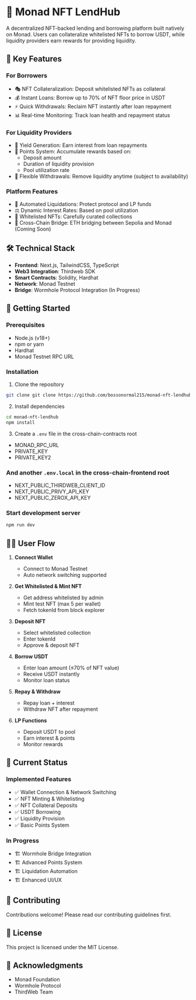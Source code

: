 # 🏦 Monad NFT LendHub

A decentralized NFT-backed lending and borrowing platform built natively on Monad. Users can collateralize whitelisted NFTs to borrow USDT, while liquidity providers earn rewards for providing liquidity.

## 🌟 Key Features

### For Borrowers

- 🎭 NFT Collateralization: Deposit whitelisted NFTs as collateral
- 💰 Instant Loans: Borrow up to 70% of NFT floor price in USDT
- ⚡ Quick Withdrawals: Reclaim NFT instantly after loan repayment
- 📊 Real-time Monitoring: Track loan health and repayment status

### For Liquidity Providers

- 🏦 Yield Generation: Earn interest from loan repayments
- 🎯 Points System: Accumulate rewards based on:
  - Deposit amount
  - Duration of liquidity provision
  - Pool utilization rate
- 🔄 Flexible Withdrawals: Remove liquidity anytime (subject to availability)

### Platform Features

- 🔐 Automated Liquidations: Protect protocol and LP funds
- ⚖️ Dynamic Interest Rates: Based on pool utilization
- 🎨 Whitelisted NFTs: Carefully curated collections
- 🌉 Cross-Chain Bridge: ETH bridging between Sepolia and Monad (Coming Soon)

## 🛠 Technical Stack

- **Frontend**: Next.js, TailwindCSS, TypeScript
- **Web3 Integration**: Thirdweb SDK
- **Smart Contracts**: Solidity, Hardhat
- **Network**: Monad Testnet
- **Bridge**: Wormhole Protocol Integration (In Progress)

## 🚀 Getting Started

### Prerequisites

- Node.js (v18+)
- npm or yarn
- Hardhat
- Monad Testnet RPC URL

### Installation

1. Clone the repository

```bash
git clone git clone https://github.com/bossonormal215/monad-nft-lendhub.git
```

2. Install dependencies

```bash
cd monad-nft-lendhub
npm install
```

3. Create a `.env` file in the cross-chain-contracts root

- MONAD_RPC_URL
- PRIVATE_KEY
- PRIVATE_KEY2

### And another `.env.local` in the cross-chain-frontend root

- NEXT_PUBLIC_THIRDWEB_CLIENT_ID
- NEXT_PUBLIC_PRIVY_API_KEY
- NEXT_PUBLIC_ZEROX_API_KEY

### Start development server

```bash
npm run dev
```

## 👨‍💻 User Flow

1. **Connect Wallet**

   - Connect to Monad Testnet
   - Auto network switching supported

2. **Get Whitelisted & Mint NFT**

   - Get address whitelisted by admin
   - Mint test NFT (max 5 per wallet)
   - Fetch tokenId from block explorer

3. **Deposit NFT**

   - Select whitelisted collection
   - Enter tokenId
   - Approve & deposit NFT

4. **Borrow USDT**

   - Enter loan amount (≤70% of NFT value)
   - Receive USDT instantly
   - Monitor loan status

5. **Repay & Withdraw**

   - Repay loan + interest
   - Withdraw NFT after repayment

6. **LP Functions**
   - Deposit USDT to pool
   - Earn interest & points
   - Monitor rewards

## 🔄 Current Status

### Implemented Features

- ✅ Wallet Connection & Network Switching
- ✅ NFT Minting & Whitelisting
- ✅ NFT Collateral Deposits
- ✅ USDT Borrowing
- ✅ Liquidity Provision
- ✅ Basic Points System

### In Progress

- 🏗️ Wormhole Bridge Integration
- 🏗️ Advanced Points System
- 🏗️ Liquidation Automation
- 🏗️ Enhanced UI/UX

## 🤝 Contributing

Contributions welcome! Please read our contributing guidelines first.

## 📄 License

This project is licensed under the MIT License.

## 🙏 Acknowledgments

- Monad Foundation
- Wormhole Protocol
- ThirdWeb Team
